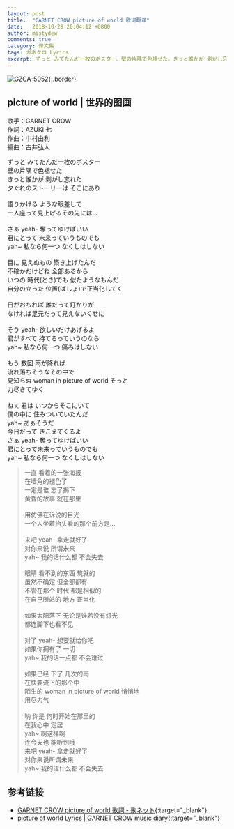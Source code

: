 ```yaml
---
layout: post
title:  "GARNET CROW picture of world 歌词翻译"
date:   2018-10-28 20:04:12 +0800
author: mistydew
comments: true
category: 译文集
tags: ガネクロ Lyrics
excerpt: ずっと みてたんだ一枚のポスター、壁の片隅で色褪せた。きっと誰かが 剥がし忘れた、夕ぐれのストーリーは そこにあり。
---
```

![GZCA-5052](https://crowsub.github.io/assets/images/discography/album/GZCA-5052.jpg){:.border}

## picture of world | 世界的图画

歌手：GARNET CROW<br>
作詞：AZUKI 七<br>
作曲：中村由利<br>
編曲：古井弘人

<div class="lyric-original">
<p>
ずっと みてたんだ一枚のポスター<br>
壁の片隅で色褪せた<br>
きっと誰かが 剥がし忘れた<br>
夕ぐれのストーリーは そこにあり<br>
<br>
語りかける ような眼差しで<br>
一人座って見上げるその先には…<br>
<br>
さぁ yeah- 奪ってゆけばいい<br>
君にとって 未来っていうものでも<br>
yah~ 私なら何一つ なくしはしない<br>
<br>
目に 見えぬもの 築き上げたんだ<br>
不確かだけどね 全部あるから<br>
いつの 時代(とき)でも 似たようなもんだ<br>
自分の立った 位置(ばしょ)で正当化してく<br>
<br>
日がおちれば 誰だって灯かりが<br>
なければ足元だって見えないくせに<br>
<br>
そう yeah- 欲しいだけあげるよ<br>
君がすべて 持てるっていうのなら<br>
yah~ 私なら何一つ 痛みはしない<br>
<br>
もう 数回 雨が降れば<br>
流れ落ちそうなその中で<br>
見知らぬ woman in picture of world そっと<br>
力尽きてゆく<br>
<br>
ねぇ 君は いつからそこにいて<br>
僕の中に 住みついていたんだ<br>
yah~ あぁそうだ<br>
今日だって きこえてくるよ<br>
さぁ yeah- 奪ってゆけばいい<br>
君にとって未来っていうものでも<br>
yah~ 私なら何一つ なくしはしない
</p>
</div>

<div class="lyric-translation">
<blockquote>
一直 看着的一张海报<br>
在墙角的褪色了<br>
一定是谁 忘了揭下<br>
黄昏的故事 就在那里<br>
<br>
用仿佛在诉说的目光<br>
一个人坐着抬头看的那个前方是...<br>
<br>
来吧 yeah- 拿走就好了<br>
对你来说 所谓未来<br>
yah~ 我的话什么都 不会失去<br>
<br>
眼睛 看不到的东西 筑就的<br>
虽然不确定 但全部都有<br>
不管在那个 时代 都是相似的<br>
在自己所站的 地方 正当化<br>
<br>
如果太阳落下 无论是谁若没有灯光<br>
都连脚下也看不见<br>
<br>
对了 yeah- 想要就给你吧<br>
如果你拥有了 一切<br>
yah~ 我的话一点都 不会难过<br>
<br>
如果已经 下了 几次的雨<br>
在快要流下的那个中<br>
陌生的 woman in picture of world 悄悄地<br>
用尽力气<br>
<br>
呐 你是 何时开始在那里的<br>
在我心中 定居<br>
yah~ 啊这样啊<br>
连今天也 能听到哦<br>
来吧 yeah- 拿走就好了<br>
对你来说所谓未来<br>
yah~ 我的话什么都 不会失去
</blockquote>
</div>

## 参考链接

* [GARNET CROW picture of world 歌詞 - 歌ネット](https://www.uta-net.com/song/25836){:target="_blank"}
* [picture of world Lyrics \| GARNET CROW music diary](https://crowsub.github.io/lyrics/original/picture%20of%20world.html){:target="_blank"}
